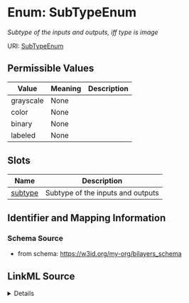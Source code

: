 # Enum: SubTypeEnum




_Subtype of the inputs and outputs, iff type is image_



URI: [SubTypeEnum](SubTypeEnum.md)

## Permissible Values

| Value | Meaning | Description |
| --- | --- | --- |
| grayscale | None |  |
| color | None |  |
| binary | None |  |
| labeled | None |  |




## Slots

| Name | Description |
| ---  | --- |
| [subtype](subtype.md) | Subtype of the inputs and outputs |






## Identifier and Mapping Information







### Schema Source


* from schema: https://w3id.org/my-org/bilayers_schema






## LinkML Source

<details>
```yaml
name: SubTypeEnum
description: Subtype of the inputs and outputs, iff type is image
from_schema: https://w3id.org/my-org/bilayers_schema
rank: 1000
permissible_values:
  grayscale:
    text: grayscale
  color:
    text: color
  binary:
    text: binary
  labeled:
    text: labeled

```
</details>
